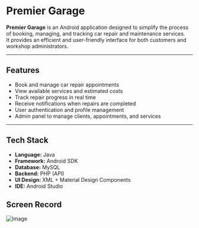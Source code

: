 # Premier Garage

**Premier Garage** is an Android application designed to simplify the process of booking, managing, and tracking car repair and maintenance services.  
It provides an efficient and user-friendly interface for both customers and workshop administrators.

---

## Features
- Book and manage car repair appointments  
- View available services and estimated costs  
- Track repair progress in real time  
- Receive notifications when repairs are completed  
- User authentication and profile management  
- Admin panel to manage clients, appointments, and services  

---

## Tech Stack
- **Language:** Java  
- **Framework:** Android SDK  
- **Database:** MySQL  
- **Backend:** PHP (API)  
- **UI Design:** XML + Material Design Components  
- **IDE:** Android Studio

## Screen Record 
 ![Image](https://github.com/user-attachments/assets/ae2bd219-2e0d-48d2-be68-504ddab5e463)
  


